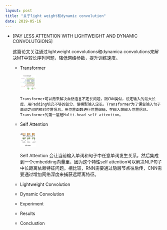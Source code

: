 ```yaml
---
layout: post
title: "关于light weight和dynamic convolution"
date: 2019-05-16
---
```

* [PAY LESS ATTENTION WITH LIGHTWEIGHT AND DYNAMIC CONVOLUTGIONS]

    这篇论文关注通过lightweight convolutions和dynamica convolutions来解决MT中较长序列问题，降低网络参数，提升训练速度。


    * Transformer

        <img src="https://github.com/yingzgigi/yingzgigi.github.io/blob/master/_posts/postsimage/transformer.png" alt="Transformer" title="Transformer" width="50" height="50" />

          Transformer可以用来解决自然语言不定长问题，跟CNN类似，设定输入的最大长度，用Padding填充不够的部分，使模型输入定长。Transformer为了保留输入句子单词之间的相对位置信息，用位置函数进行位置编码，在输入端输入位置信息。Transformer的第一层是Multi-head self attention。
    * Self Attention

        <img src="https://github.com/yingzgigi/yingzgigi.github.io/blob/master/_posts/postsimage/self%20attention.jpg" alt="Self Attention" title="Self Attention" width="50" height="50" />

        Self Attention 会让当前输入单词和句子中任意单词发生关系，然后集成到一个embedding向量里，因为这个特性self attention可以解决NLP句子中长距离依赖特征问题。相比较，RNN需要通过隐层节点往后传，CNN需要通过增加网络深度来捕获远距离特征。

    * Lightweight Convolution

    * Dynamic Convolution
  
    * Experiment

    * Results

    * Conclustion



